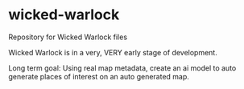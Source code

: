 # wicked-warlock
Repository for Wicked Warlock files


Wicked Warlock is in a very, VERY early stage of development.

Long term goal:
Using real map metadata, create an ai model to auto generate places of interest on an auto generated map.
